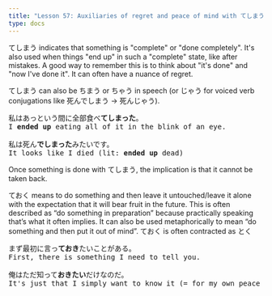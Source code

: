 ```yaml
---
title: "Lesson 57: Auxiliaries of regret and peace of mind with てしまう and ておく"
type: docs
---
```



てしまう indicates that something is "complete" or "done completely". It's also used when things "end up" in such a "complete" state, like after mistakes. A good way to remember this is to think about "it's done" and "now I've done it". It can often have a nuance of regret.

てしまう can also be ちまう or ちゃう in speech (or じゃう for voiced verb conjugations like 死んでしまう \-\> 死んじゃう). 

<pre>
私はあっという間に全部食べ<b>てしまった</b>。
I <b>ended up</b> eating all of it in the blink of an eye.

私は死ん<b>でしまった</b>みたいです。  
It looks like I died (lit: <b>ended up</b> dead)
</pre>

Once something is done with てしまう, the implication is that it cannot be taken back.

ておく means to do something and then leave it untouched/leave it alone with the expectation that it will bear fruit in the future. This is often described as “do something in preparation” because practically speaking that’s what it often implies. It can also be used metaphorically to mean “do something and then put it out of mind”. ておく is often contracted as とく

<pre>
まず最初に言っ<b>ておき</b>たいことがある。
First, there is something I need to tell you.

俺はただ知って<b>おきたい</b>だけなのだ。
It's just that I simply want to know it (= for my own peace of mind)
</pre>
